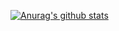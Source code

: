 <!-- ### Scott Gellock -->

[![Anurag's github stats](https://github-readme-stats.vercel.app/api?username=sgellock&show_icons=true&theme=tokyonight&hide=["stars"])](https://github.com/anuraghazra/github-readme-stats)


<!--
**sgellock/sgellock** is a ✨ _special_ ✨ repository because its `README.md` (this file) appears on your GitHub profile.

Here are some ideas to get you started:

- 🔭 I’m currently working on ...
- 🌱 I’m currently learning ...
- 👯 I’m looking to collaborate on ...
- 🤔 I’m looking for help with ...
- 💬 Ask me about ...
- 📫 How to reach me: ...
- 😄 Pronouns: ...
- ⚡ Fun fact: ...
-->
